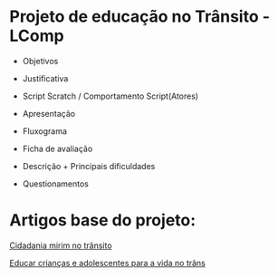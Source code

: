 # Projeto de educação no Trânsito - LComp

* Objetivos

* Justificativa

* Script Scratch / Comportamento Script(Atores)

* Apresentação

* Fluxograma

* Ficha de avaliação

* Descrição + Principais dificuldades

* Questionamentos

# Artigos base do projeto:


[Cidadania mirim no trânsito](https://www.vix.com/pt/bdm/de-carona/cidadania-mirim-no-transito)


[Educar crianças e adolescentes para a vida no trâns](https://www.sinaldetransito.com.br/artigos/educar_criancas_e_adolecentes.pdf)

